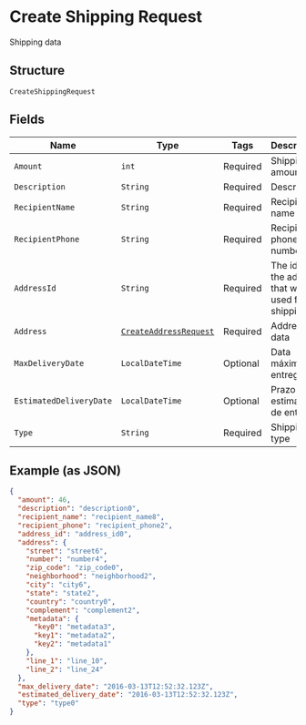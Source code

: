 
# Create Shipping Request

Shipping data

## Structure

`CreateShippingRequest`

## Fields

| Name | Type | Tags | Description | Getter | Setter |
|  --- | --- | --- | --- | --- | --- |
| `Amount` | `int` | Required | Shipping amount | int getAmount() | setAmount(int amount) |
| `Description` | `String` | Required | Description | String getDescription() | setDescription(String description) |
| `RecipientName` | `String` | Required | Recipient name | String getRecipientName() | setRecipientName(String recipientName) |
| `RecipientPhone` | `String` | Required | Recipient phone number | String getRecipientPhone() | setRecipientPhone(String recipientPhone) |
| `AddressId` | `String` | Required | The id of the address that will be used for shipping | String getAddressId() | setAddressId(String addressId) |
| `Address` | [`CreateAddressRequest`](../../doc/models/create-address-request.md) | Required | Address data | CreateAddressRequest getAddress() | setAddress(CreateAddressRequest address) |
| `MaxDeliveryDate` | `LocalDateTime` | Optional | Data máxima de entrega | LocalDateTime getMaxDeliveryDate() | setMaxDeliveryDate(LocalDateTime maxDeliveryDate) |
| `EstimatedDeliveryDate` | `LocalDateTime` | Optional | Prazo estimado de entrega | LocalDateTime getEstimatedDeliveryDate() | setEstimatedDeliveryDate(LocalDateTime estimatedDeliveryDate) |
| `Type` | `String` | Required | Shipping type | String getType() | setType(String type) |

## Example (as JSON)

```json
{
  "amount": 46,
  "description": "description0",
  "recipient_name": "recipient_name8",
  "recipient_phone": "recipient_phone2",
  "address_id": "address_id0",
  "address": {
    "street": "street6",
    "number": "number4",
    "zip_code": "zip_code0",
    "neighborhood": "neighborhood2",
    "city": "city6",
    "state": "state2",
    "country": "country0",
    "complement": "complement2",
    "metadata": {
      "key0": "metadata3",
      "key1": "metadata2",
      "key2": "metadata1"
    },
    "line_1": "line_10",
    "line_2": "line_24"
  },
  "max_delivery_date": "2016-03-13T12:52:32.123Z",
  "estimated_delivery_date": "2016-03-13T12:52:32.123Z",
  "type": "type0"
}
```

